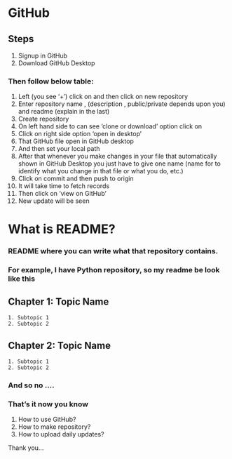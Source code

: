 # GitHub

## Steps 
1. Signup in GitHub
2. Download GitHub Desktop
### Then follow below table:

1. Left (you see ‘+’) click on and then click on new repository
2. Enter repository name , (description , public/private depends upon you) and readme (explain in the last)
3. Create repository
4. On left hand side to can see ‘clone or download’ option click on 
5. Click on right side  option ‘open in desktop’
6. That GitHub file open in GitHub desktop 
7. And then set your local path 
8. After that whenever you make changes in your file that automatically shown in GitHub Desktop you just have to give one name (name for to identify what you change in that file or what you do, etc.)
9. Click on commit and then push to origin
10. It will take time to fetch records
11. Then click on ‘view on GitHub’
12. New update will be seen


# What is README?
### README where you can write what that repository contains.
### For example, I have Python repository, so my readme be look like this

## Chapter 1: Topic Name
 	1. Subtopic 1
	2. Subtopic 2
## Chapter 2: Topic Name
	1. Subtopic 1
	2. Subtopic 2

### And so no ….
### That’s it now you know 
1.	How to use GitHub?
2.	How to make repository?
3.	How to upload daily updates?



Thank you...
